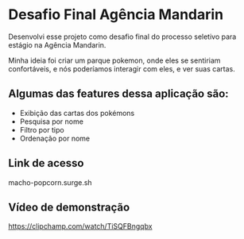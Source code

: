 # Desafio Final Agência Mandarin

Desenvolvi esse projeto como desafio final do processo seletivo para estágio na Agência Mandarin.

Minha ideia foi criar um parque pokemon, onde eles se sentiriam confortáveis, e nós poderíamos interagir com eles, e ver suas cartas.

## Algumas das features dessa aplicação são:

- Exibição das cartas dos pokémons
- Pesquisa por nome
- Filtro por tipo
- Ordenação por nome

## Link de acesso

macho-popcorn.surge.sh

## Vídeo de demonstração

https://clipchamp.com/watch/TiSQFBngqbx
